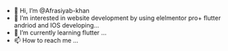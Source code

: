 - 👋 Hi, I’m @Afrasiyab-khan
- 👀 I’m interested in website development by using elelmentor pro+ flutter andriod and IOS developing...
- 🌱 I’m currently learning flutter ...
- 📫 How to reach me  ...


